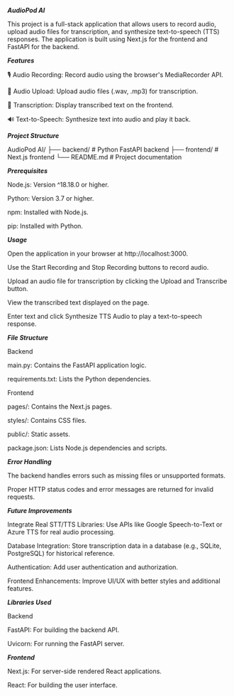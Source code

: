 ***AudioPod AI***

This project is a full-stack application that allows users to record audio, upload audio files for transcription, and synthesize text-to-speech (TTS) responses. The application is built using Next.js for the frontend and FastAPI for the backend.

***Features***

🎙️ Audio Recording: Record audio using the browser's MediaRecorder API.

📂 Audio Upload: Upload audio files (.wav, .mp3) for transcription.

📝 Transcription: Display transcribed text on the frontend.

🔊 Text-to-Speech: Synthesize text into audio and play it back.

***Project Structure***

AudioPod AI/
├── backend/      # Python FastAPI backend
├── frontend/     # Next.js frontend
└── README.md     # Project documentation

***Prerequisites***

Node.js: Version ^18.18.0 or higher.

Python: Version 3.7 or higher.

npm: Installed with Node.js.

pip: Installed with Python.


***Usage***

Open the application in your browser at http://localhost:3000.

Use the Start Recording and Stop Recording buttons to record audio.

Upload an audio file for transcription by clicking the Upload and Transcribe button.

View the transcribed text displayed on the page.

Enter text and click Synthesize TTS Audio to play a text-to-speech response.

***File Structure***

Backend

main.py: Contains the FastAPI application logic.

requirements.txt: Lists the Python dependencies.

Frontend

pages/: Contains the Next.js pages.

styles/: Contains CSS files.

public/: Static assets.

package.json: Lists Node.js dependencies and scripts.

***Error Handling***

The backend handles errors such as missing files or unsupported formats.

Proper HTTP status codes and error messages are returned for invalid requests.

***Future Improvements***

Integrate Real STT/TTS Libraries: Use APIs like Google Speech-to-Text or Azure TTS for real audio processing.

Database Integration: Store transcription data in a database (e.g., SQLite, PostgreSQL) for historical reference.

Authentication: Add user authentication and authorization.

Frontend Enhancements: Improve UI/UX with better styles and additional features.

***Libraries Used***

Backend

FastAPI: For building the backend API.

Uvicorn: For running the FastAPI server.

***Frontend***

Next.js: For server-side rendered React applications.

React: For building the user interface.

